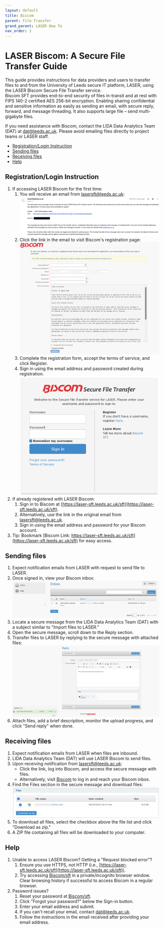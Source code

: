 ```yaml
---
layout: default
title: Biscom
parent: File Transfer
grand_parent: LASER How To
nav_order: 1
---
```



# LASER Biscom: A Secure File Transfer Guide

This guide provides instructions for data providers and users to transfer files to and from the University of Leeds secure IT platform, LASER, using the LASER Biscom Secure File Transfer service.  
Biscom SFT provides end-to-end security of files in-transit and at rest with FIPS 140-2 certified AES 256-bit encryption. Enabling sharing confidential and sensitive information as easily as sending an email, with secure reply, forward, and message threading. It also supports large file – send multi-gigabyte files.

If you need assistance with Biscom, contact the LIDA Data Analytics Team (DAT) at [dat@leeds.ac.uk](mailto:dat@leeds.ac.uk). Please avoid emailing files directly to project teams or LASER staff.

- [Registration/Login Instruction](#sending-files)
- [Sending files](#sending-files)
- [Receiving files](#receiving-files)
- [Help](#help)

## Registration/Login Instruction


1. If accessing LASER Biscom for the first time:
    1. You will receive an email from lasersft@leeds.ac.uk:<br>
    ![Biscom notification email](../../../images/laser_transfers/biscom_import_notification_example_1.png)
    1. Click the link in the email to visit Biscom's registration page:<br>
    ![Biscom registration page](../../../images/laser_transfers/biscom_import_registration_example.png)
    1. Complete the registration form, accept the terms of service, and click Register.
    1. Sign in using the email address and password created during registration.
    ![Biscom registration page](../../../images/laser_transfers/biscom_import_login_example_1.png)
1. If already registered with LASER Biscom:
    1. Sign in to Biscom at [https://laser-sft.leeds.ac.uk/sft](https://laser-sft.leeds.ac.uk/sft).
    1. Alternatively, use the link in the original email from lasersft@leeds.ac.uk.
    1. Sign in using the email address and password for your Biscom account.
1. Tip: Bookmark [Biscom Link: https://laser-sft.leeds.ac.uk/sft](https://laser-sft.leeds.ac.uk/sft) for easy access.

## Sending files

1. Expect notification emails from LASER with request to send file to LASER.
1. Once signed in, view your Biscom inbox:<br>
    ![Biscom inbox page](../../../images/laser_transfers/biscom_import_inbox_example.png)
1. Locate a secure message from the LIDA Data Analytics Team (DAT) with a subject similar to "Import files to LASER."
1. Open the secure message, scroll down to the Reply section.
1. Transfer files to LASER by replying to the secure message with attached files:<br>
    ![Send files to LASER via Biscom](../../../images/laser_transfers/biscom_import_send_example.png)
1. Attach files, add a brief description, monitor the upload progress, and click "Send reply" when done.

## Receiving files

1. Expect notification emails from LASER when files are inbound.
1. LIDA Data Analytics Team (DAT) will use LASER Biscom to send files.
1. Upon receiving notification from lasersft@leeds.ac.uk:
   - Click the link, log into Biscom, and access the secure message with files.
   - Alternatively, visit [Biscom](https://laser-sft.leeds.ac.uk/sft) to log in and reach your Biscom inbox.
1. Find the Files section in the secure message and download files:<br>
    ![Download files from LASER Biscom](../../../images/laser_transfers/biscom_import_file_download_example.png)
1. To download all files, select the checkbox above the file list and click "Download as zip."
1. A ZIP file containing all files will be downloaded to your computer.

## Help

1. Unable to access LASER Biscom? Getting a "Request blocked error"?
    1. Ensure you use HTTPS, not HTTP (i.e., [https://laser-sft.leeds.ac.uk/sft](https://laser-sft.leeds.ac.uk/sft)).
    1. Try accessing [Biscom/sft](https://laser-sft.leeds.ac.uk/sft) in a private/incognito browser window. Clear browsing history if successful to access Biscom in a regular browser.
1. Password issues?
    1. Reset your password at [Biscom/sft](https://laser-sft.leeds.ac.uk/sft).
    1. Click "Forgot your password?" below the Sign-in button.
    1. Enter your email address and submit.
    1. If you can't recall your email, contact [dat@leeds.ac.uk](mailto:dat@leeds.ac.uk).
    1. Follow the instructions in the email received after providing your email address.
